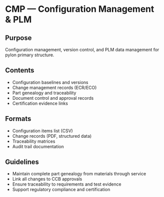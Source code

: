 # CMP — Configuration Management & PLM

## Purpose
Configuration management, version control, and PLM data management for pylon primary structure.

## Contents
- Configuration baselines and versions
- Change management records (ECR/ECO)
- Part genealogy and traceability
- Document control and approval records
- Certification evidence links

## Formats
- Configuration items list (CSV)
- Change records (PDF, structured data)
- Traceability matrices
- Audit trail documentation

## Guidelines
- Maintain complete part genealogy from materials through service
- Link all changes to CCB approvals
- Ensure traceability to requirements and test evidence
- Support regulatory compliance and certification
